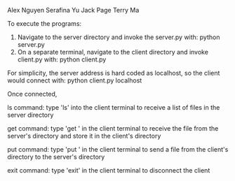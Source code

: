 Alex Nguyen
Serafina Yu
Jack Page
Terry Ma

To execute the programs:

1. Navigate to the server directory and invoke the server.py with: python server.py <port number>
2. On a separate terminal, navigate to the client directory and invoke client.py with: python client.py <server address> <server port number>

For simplicity, the server address is hard coded as localhost, so the client would connect with: python client.py localhost <server port number>

Once connected,

ls command: type 'ls' into the client terminal to receive a list of files in the server directory

get command: type 'get <file name>' in the client terminal to receive the file from the server's directory and store it in the client's directory

put command: type 'put <file name>' in the client terminal to send a file from the client's directory to the server's directory

exit command: type 'exit' in the client terminal to disconnect the client
